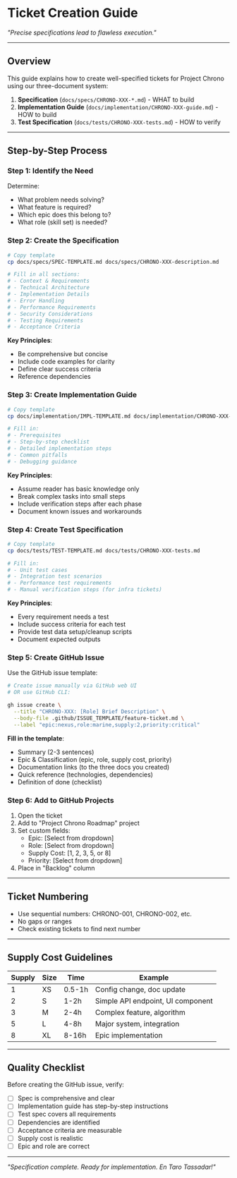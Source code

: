# Ticket Creation Guide

_"Precise specifications lead to flawless execution."_

---

## Overview

This guide explains how to create well-specified tickets for Project Chrono using our three-document system:

1. **Specification** (`docs/specs/CHRONO-XXX-*.md`) - WHAT to build
2. **Implementation Guide** (`docs/implementation/CHRONO-XXX-guide.md`) - HOW to build
3. **Test Specification** (`docs/tests/CHRONO-XXX-tests.md`) - HOW to verify

---

## Step-by-Step Process

### Step 1: Identify the Need

Determine:

- What problem needs solving?
- What feature is required?
- Which epic does this belong to?
- What role (skill set) is needed?

### Step 2: Create the Specification

```bash
# Copy template
cp docs/specs/SPEC-TEMPLATE.md docs/specs/CHRONO-XXX-description.md

# Fill in all sections:
# - Context & Requirements
# - Technical Architecture
# - Implementation Details
# - Error Handling
# - Performance Requirements
# - Security Considerations
# - Testing Requirements
# - Acceptance Criteria
```

**Key Principles**:

- Be comprehensive but concise
- Include code examples for clarity
- Define clear success criteria
- Reference dependencies

### Step 3: Create Implementation Guide

```bash
# Copy template
cp docs/implementation/IMPL-TEMPLATE.md docs/implementation/CHRONO-XXX-guide.md

# Fill in:
# - Prerequisites
# - Step-by-step checklist
# - Detailed implementation steps
# - Common pitfalls
# - Debugging guidance
```

**Key Principles**:

- Assume reader has basic knowledge only
- Break complex tasks into small steps
- Include verification steps after each phase
- Document known issues and workarounds

### Step 4: Create Test Specification

```bash
# Copy template
cp docs/tests/TEST-TEMPLATE.md docs/tests/CHRONO-XXX-tests.md

# Fill in:
# - Unit test cases
# - Integration test scenarios
# - Performance test requirements
# - Manual verification steps (for infra tickets)
```

**Key Principles**:

- Every requirement needs a test
- Include success criteria for each test
- Provide test data setup/cleanup scripts
- Document expected outputs

### Step 5: Create GitHub Issue

Use the GitHub issue template:

```bash
# Create issue manually via GitHub web UI
# OR use GitHub CLI:

gh issue create \
  --title "CHRONO-XXX: [Role] Brief Description" \
  --body-file .github/ISSUE_TEMPLATE/feature-ticket.md \
  --label "epic:nexus,role:marine,supply:2,priority:critical"
```

**Fill in the template**:

- Summary (2-3 sentences)
- Epic & Classification (epic, role, supply cost, priority)
- Documentation links (to the three docs you created)
- Quick reference (technologies, dependencies)
- Definition of done (checklist)

### Step 6: Add to GitHub Projects

1. Open the ticket
2. Add to "Project Chrono Roadmap" project
3. Set custom fields:
   - Epic: [Select from dropdown]
   - Role: [Select from dropdown]
   - Supply Cost: [1, 2, 3, 5, or 8]
   - Priority: [Select from dropdown]
4. Place in "Backlog" column

---

## Ticket Numbering

- Use sequential numbers: CHRONO-001, CHRONO-002, etc.
- No gaps or ranges
- Check existing tickets to find next number

---

## Supply Cost Guidelines

| Supply | Size | Time   | Example                           |
| ------ | ---- | ------ | --------------------------------- |
| 1      | XS   | 0.5-1h | Config change, doc update         |
| 2      | S    | 1-2h   | Simple API endpoint, UI component |
| 3      | M    | 2-4h   | Complex feature, algorithm        |
| 5      | L    | 4-8h   | Major system, integration         |
| 8      | XL   | 8-16h  | Epic implementation               |

---

## Quality Checklist

Before creating the GitHub issue, verify:

- [ ] Spec is comprehensive and clear
- [ ] Implementation guide has step-by-step instructions
- [ ] Test spec covers all requirements
- [ ] Dependencies are identified
- [ ] Acceptance criteria are measurable
- [ ] Supply cost is realistic
- [ ] Epic and role are correct

---

_"Specification complete. Ready for implementation. En Taro Tassadar!"_
